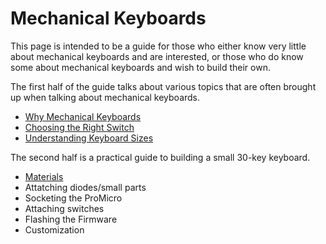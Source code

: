 # Mechanical Keyboards #

This page is intended to be a guide for those who either know very little about mechanical keyboards and are interested, or those who do know some about mechanical keyboards and wish to build their own.

The first half of the guide talks about various topics that are often brought up when talking about mechanical keyboards.

- [Why Mechanical Keyboards](https://github.com/johnriforgiate/English-516-Final-Project/blob/master/Why%20Mechanical%20Keyboards.md)
- [Choosing the Right Switch](https://github.com/johnriforgiate/English-516-Final-Project/blob/master/Switch%20Comparison.md)
- [Understanding Keyboard Sizes](https://github.com/johnriforgiate/English-516-Final-Project/blob/master/Keyboard%20Size%20Types.md)

The second half is a practical guide to building a small 30-key keyboard.
- [Materials](https://github.com/johnriforgiate/English-516-Final-Project/blob/master/Materials.md)
- Attatching diodes/small parts
- Socketing the ProMicro
- Attaching switches
- Flashing the Firmware
- Customization
